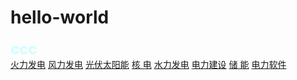 # hello-world

<b style="display:block;font-size:24px;font-weight:bold;color:#cff">ccc</b>
<span>
    <a title="火力发电" href="http://huodian.bjx.com.cn/">火力发电</a>
    <a title="风力发电" class="bjx_red" href="http://fd.bjx.com.cn/">风力发电</a>
    <a title="光伏太阳能" class="bjx_red" href="http://guangfu.bjx.com.cn/">光伏太阳能</a>
    <a title="核电" href="http://hedian.bjx.com.cn/">核 电</a>
    <a title="水力发电" href="http://shuidian.bjx.com.cn/">水力发电</a>
    <a title="电力建设" href="http://dianjian.bjx.com.cn/">电力建设</a>
    <a title="储能" href="http://chuneng.bjx.com.cn/">储 能</a>
    <a title="电力软件" href="http://xinxihua.bjx.com.cn/">电力软件</a>
</span>
